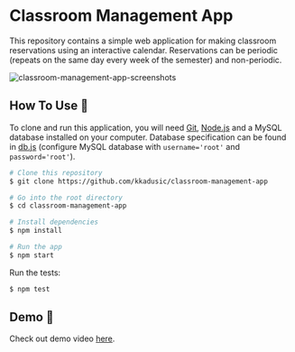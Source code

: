 # Classroom Management App

This repository contains a simple web application for making classroom reservations using an interactive calendar. Reservations can be periodic 
(repeats on the same day every week of the semester) and non-periodic.

![classroom-management-app-screenshots](https://user-images.githubusercontent.com/44180058/128711392-0ba34c1b-f2b1-434f-a738-32db4257ec14.jpeg)

## How To Use :wrench:

To clone and run this application, you will need [Git](https://git-scm.com), [Node.js](https://nodejs.org/en/download/) and a MySQL database installed 
on your computer. Database specification can be found in [db.js](https://github.com/kkadusic/classroom-management-app/blob/master/database/db.js) (configure 
MySQL database with `username='root'` and `password='root'`).

```bash
# Clone this repository
$ git clone https://github.com/kkadusic/classroom-management-app

# Go into the root directory
$ cd classroom-management-app

# Install dependencies
$ npm install

# Run the app
$ npm start
```
Run the tests:
```bash
$ npm test
```

## Demo :movie_camera:

Check out demo video [here](https://drive.google.com/file/d/1V_KvvpcZOOB1t2nAfot2LVsHQhqByqK3/view?usp=sharing).
